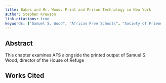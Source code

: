 ```yaml
---
title: Babes and Mr. Wood: Print and Prison Technology in New York
author: Stephen Krewson
link-citations: true
keywords: ["Samuel S. Wood", "African Free Schools", "Society of Friends", "Juvenile detention"]
---
```


Abstract
--------
This chapter examines AFS alongside the printed output of Samuel S. Wood, director of the House of Refuge




Works Cited
-----------

